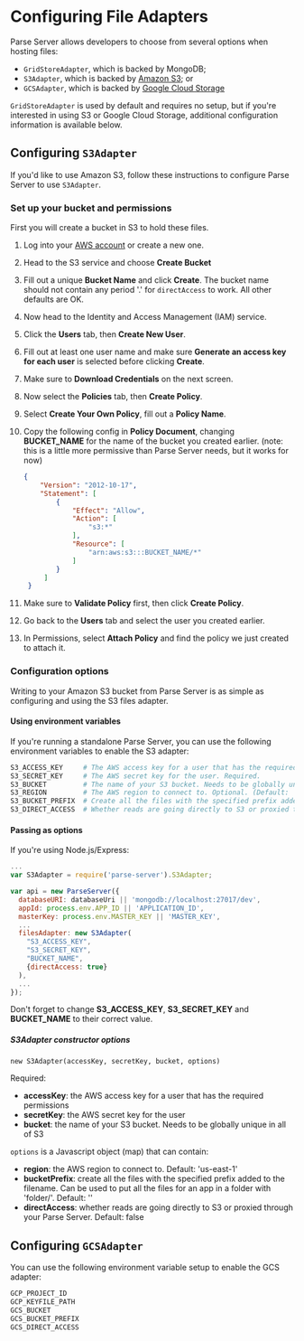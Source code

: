 # Configuring File Adapters

Parse Server allows developers to choose from several options when hosting files:

* `GridStoreAdapter`, which is backed by MongoDB;
* `S3Adapter`, which is backed by [Amazon S3](https://aws.amazon.com/s3/); or
* `GCSAdapter`, which is backed by [Google Cloud Storage](https://cloud.google.com/storage/)

`GridStoreAdapter` is used by default and requires no setup, but if you're interested in using S3 or Google Cloud Storage, additional configuration information is available below.

## Configuring `S3Adapter`

If you'd like to use Amazon S3, follow these instructions to configure Parse Server to use `S3Adapter`.

### Set up your bucket and permissions

First you will create a bucket in S3 to hold these files.

1. Log into your [AWS account](https://console.aws.amazon.com/) or create a new one.
2. Head to the S3 service and choose **Create Bucket**
3. Fill out a unique **Bucket Name** and click **Create**. The bucket name should not contain any period '.' for `directAccess` to work. All other defaults are OK.
4. Now head to the Identity and Access Management (IAM) service.
5. Click the **Users** tab, then **Create New User**.
6. Fill out at least one user name and make sure **Generate an access key for each user** is selected before clicking **Create**.
7. Make sure to **Download Credentials** on the next screen.
8. Now select the **Policies** tab, then **Create Policy**.
9. Select **Create Your Own Policy**, fill out a **Policy Name**.
10. Copy the following config in **Policy Document**, changing **BUCKET_NAME** for the name of the bucket you created earlier. (note: this is a little more permissive than Parse Server needs, but it works for now)

    ```json
    {
        "Version": "2012-10-17",
        "Statement": [
            {
                "Effect": "Allow",
                "Action": [
                    "s3:*"
                ],
                "Resource": [
                    "arn:aws:s3:::BUCKET_NAME/*"
                ]
            }
         ]
     }
    ```
11. Make sure to **Validate Policy** first, then click **Create Policy**.
12. Go back to the **Users** tab and select the user you created earlier.
13. In Permissions, select **Attach Policy** and find the policy we just created to attach it.

### Configuration options

Writing to your Amazon S3 bucket from Parse Server is as simple as configuring and using the S3 files adapter.

#### Using environment variables

If you're running a standalone Parse Server, you can use the following environment variables to enable the S3 adapter:

```bash
S3_ACCESS_KEY     # The AWS access key for a user that has the required permissions. Required.
S3_SECRET_KEY     # The AWS secret key for the user. Required.
S3_BUCKET         # The name of your S3 bucket. Needs to be globally unique in all of S3. Required.
S3_REGION         # The AWS region to connect to. Optional. (Default: 'us-east-1')
S3_BUCKET_PREFIX  # Create all the files with the specified prefix added to the filename. Can be used to put all the files for an app in a folder with 'folder/'. Optional. (Default: '')
S3_DIRECT_ACCESS  # Whether reads are going directly to S3 or proxied through your Parse Server. Optional. (Default: false)
```

#### Passing as options

If you're using Node.js/Express:

```javascript
...
var S3Adapter = require('parse-server').S3Adapter;

var api = new ParseServer({
  databaseURI: databaseUri || 'mongodb://localhost:27017/dev',
  appId: process.env.APP_ID || 'APPLICATION_ID',
  masterKey: process.env.MASTER_KEY || 'MASTER_KEY',
  ...
  filesAdapter: new S3Adapter(
    "S3_ACCESS_KEY",
    "S3_SECRET_KEY",
    "BUCKET_NAME",
    {directAccess: true}
  ),
  ...
});
```

Don't forget to change **S3_ACCESS_KEY**, **S3_SECRET_KEY** and **BUCKET_NAME** to their correct value.

##### S3Adapter constructor options

``` new S3Adapter(accessKey, secretKey, bucket, options) ```

Required:
* **accessKey**: the AWS access key for a user that has the required permissions
* **secretKey**: the AWS secret key for the user
* **bucket**: the name of your S3 bucket. Needs to be globally unique in all of S3

```options``` is a Javascript object (map) that can contain:
* **region**: the AWS region to connect to. Default: 'us-east-1'
* **bucketPrefix**: create all the files with the specified prefix added to the filename. Can be used to put all the files for an app in a folder with 'folder/'. Default: ''
* **directAccess**: whether reads are going directly to S3 or proxied through your Parse Server. Default: false

## Configuring `GCSAdapter`

You can use the following environment variable setup to enable the GCS adapter:

```js
GCP_PROJECT_ID
GCP_KEYFILE_PATH
GCS_BUCKET
GCS_BUCKET_PREFIX
GCS_DIRECT_ACCESS
```
